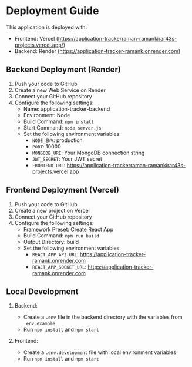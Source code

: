 # Deployment Guide

This application is deployed with:
- Frontend: Vercel (https://application-trackerraman-ramankirar43s-projects.vercel.app/)
- Backend: Render (https://application-tracker-ramank.onrender.com)

## Backend Deployment (Render)

1. Push your code to GitHub
2. Create a new Web Service on Render
3. Connect your GitHub repository
4. Configure the following settings:
   - Name: application-tracker-backend
   - Environment: Node
   - Build Command: `npm install`
   - Start Command: `node server.js`
   - Set the following environment variables:
     - `NODE_ENV`: production
     - `PORT`: 10000
     - `MONGODB_URI`: Your MongoDB connection string
     - `JWT_SECRET`: Your JWT secret
     - `FRONTEND_URL`: https://application-trackerraman-ramankirar43s-projects.vercel.app

## Frontend Deployment (Vercel)

1. Push your code to GitHub
2. Create a new project on Vercel
3. Connect your GitHub repository
4. Configure the following settings:
   - Framework Preset: Create React App
   - Build Command: `npm run build`
   - Output Directory: build
   - Set the following environment variables:
     - `REACT_APP_API_URL`: https://application-tracker-ramank.onrender.com
     - `REACT_APP_SOCKET_URL`: https://application-tracker-ramank.onrender.com

## Local Development

1. Backend:
   - Create a `.env` file in the backend directory with the variables from `.env.example`
   - Run `npm install` and `npm start`

2. Frontend:
   - Create a `.env.development` file with local environment variables
   - Run `npm install` and `npm start`